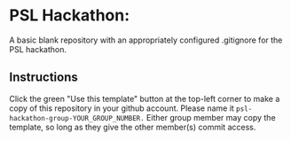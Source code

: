 # PSL Hackathon:

A basic blank repository with an appropriately configured .gitignore for the PSL hackathon.

## Instructions

Click the green "Use this template" button at the top-left corner to make a copy of this repository in your github account. Please name it `psl-hackathon-group-YOUR_GROUP_NUMBER.` Either group member may copy the template, so long as they give the other member(s) commit access.
